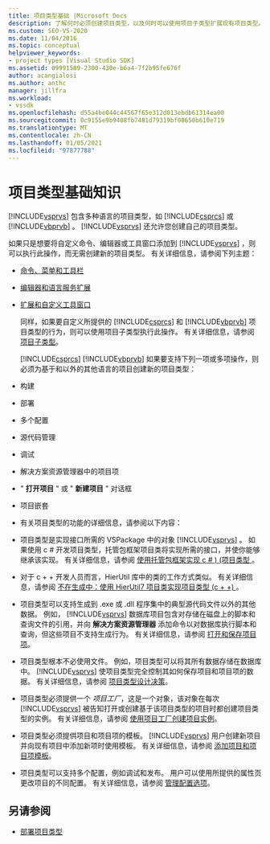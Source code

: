 ```yaml
---
title: 项目类型基础 |Microsoft Docs
description: 了解何时必须创建项目类型，以及何时可以使用项目子类型扩展现有项目类型。
ms.custom: SEO-VS-2020
ms.date: 11/04/2016
ms.topic: conceptual
helpviewer_keywords:
- project types [Visual Studio SDK]
ms.assetid: 09991589-2300-430e-b6a4-7f2b95fe676f
author: acangialosi
ms.author: anthc
manager: jillfra
ms.workload:
- vssdk
ms.openlocfilehash: d55a4be044c44567f65e312d013ebdb61314ea00
ms.sourcegitcommit: 0c9155e9b9408fb7481d79319bf08650b610e719
ms.translationtype: MT
ms.contentlocale: zh-CN
ms.lasthandoff: 01/05/2021
ms.locfileid: "97877788"
---
```

# <a name="project-type-essentials"></a>项目类型基础知识
[!INCLUDE[vsprvs](../../code-quality/includes/vsprvs_md.md)] 包含多种语言的项目类型，如 [!INCLUDE[csprcs](../../data-tools/includes/csprcs_md.md)] 或 [!INCLUDE[vbprvb](../../code-quality/includes/vbprvb_md.md)] 。 [!INCLUDE[vsprvs](../../code-quality/includes/vsprvs_md.md)] 还允许您创建自己的项目类型。

 如果只是想要将自定义命令、编辑器或工具窗口添加到 [!INCLUDE[vsprvs](../../code-quality/includes/vsprvs_md.md)] ，则可以执行此操作，而无需创建新的项目类型。 有关详细信息，请参阅下列主题：

- [命令、菜单和工具栏](../../extensibility/internals/commands-menus-and-toolbars.md)

- [编辑器和语言服务扩展](../../extensibility/editor-and-language-service-extensions.md)

- [扩展和自定义工具窗口](../../extensibility/extending-and-customizing-tool-windows.md)

  同样，如果要自定义所提供的 [!INCLUDE[csprcs](../../data-tools/includes/csprcs_md.md)] 和 [!INCLUDE[vbprvb](../../code-quality/includes/vbprvb_md.md)] 项目类型的行为，则可以使用项目子类型执行此操作。 有关详细信息，请参阅 [项目子类型](../../extensibility/internals/project-subtypes.md)。

  [!INCLUDE[csprcs](../../data-tools/includes/csprcs_md.md)] [!INCLUDE[vbprvb](../../code-quality/includes/vbprvb_md.md)] 如果要支持下列一项或多项操作，则必须为基于和以外的其他语言的项目创建新的项目类型：

- 构建

- 部署

- 多个配置

- 源代码管理

- 调试

- 解决方案资源管理器中的项目项

- " **打开项目** " 或 " **新建项目** " 对话框

- 项目嵌套

- 有关项目类型的功能的详细信息，请参阅以下内容：

- 项目类型是实现接口所需的 VSPackage 中的对象 [!INCLUDE[vsprvs](../../code-quality/includes/vsprvs_md.md)] 。 如果使用 c # 开发项目类型，托管包框架项目类将实现所需的接口，并使你能够继承该实现。 有关详细信息，请参阅 [使用托管包框架实现 c # )  (项目类型 ](../../extensibility/internals/using-the-managed-package-framework-to-implement-a-project-type-csharp.md)。

- 对于 c + + 开发人员而言，HierUtil 库中的类的工作方式类似。 有关详细信息，请参阅 [不在生成中：使用 HierUtil7 项目类实现项目类型 (c + +) ](/previous-versions/bb166212(v=vs.100))。

- 项目类型可以支持生成到 .exe 或 .dll 程序集中的典型源代码文件以外的其他数据。 例如， [!INCLUDE[vsprvs](../../code-quality/includes/vsprvs_md.md)] 数据库项目包含对存储在磁盘上的脚本和查询文件的引用，并向 **解决方案资源管理器** 添加命令以对数据库执行脚本和查询，但这些项目不支持生成行为。 有关详细信息，请参阅 [打开和保存项目项](../../extensibility/internals/opening-and-saving-project-items.md)。

- 项目类型根本不必使用文件。 例如，项目类型可以将其所有数据存储在数据库中。 [!INCLUDE[vsprvs](../../code-quality/includes/vsprvs_md.md)] 使项目类型完全控制其如何保存项目和项目项的数据。 有关详细信息，请参阅 [项目类型设计决策](../../extensibility/internals/project-type-design-decisions.md)。

- 项目类型必须提供一个 *项目工厂*，这是一个对象，该对象在每次 [!INCLUDE[vsprvs](../../code-quality/includes/vsprvs_md.md)] 被告知打开或创建基于该项目类型的项目时都创建项目类型的实例。 有关详细信息，请参阅 [使用项目工厂创建项目实例](../../extensibility/internals/creating-project-instances-by-using-project-factories.md)。

- 项目类型必须提供项目和项目项的模板。 [!INCLUDE[vsprvs](../../code-quality/includes/vsprvs_md.md)] 用户创建新项目并向现有项目中添加新项时使用模板。 有关详细信息，请参阅 [添加项目和项目项模板](../../extensibility/internals/adding-project-and-project-item-templates.md)。

- 项目类型可以支持多个配置，例如调试和发布。 用户可以使用所提供的属性页更改项目的不同配置。 有关详细信息，请参阅 [管理配置选项](../../extensibility/internals/managing-configuration-options.md)。

## <a name="see-also"></a>另请参阅
- [部署项目类型](../../extensibility/internals/deploying-project-types.md)